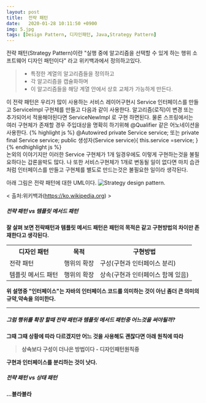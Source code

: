 ```yaml
---
layout: post
title:  전략 패턴
date:   2020-01-28 10:11:50 +0900
img: 5.jpg
tags: [Design Pattern, 디자인패턴, Java,Strategy Pattern]
---
```

전략 패턴(Strategy Pattern)이란 "실행 중에 알고리즘을 선택할 수 있게 하는 행위 소프트웨어 디자인 패턴이다" 라고 위키백과에서 정의하고있다.
> * 특정한 계열의 알고리즘들을 정의하고
> * 각 알고리즘을 캡슐화하며
> * 이 알고리즘들을 해당 계열 안에서 상호 교체가 가능하게 만든다.

이 전략 패턴은 우리가 많이 사용하는 서비스 레이어구현시 Service 인터페이스를 만들고 ServiceImpl 구현체를 만들고 다음과 같이 사용한다.
알고리즘(로직)이 변경 또는 추가되어서 적용해야된다면 ServiceNewImpl 로 구현 하면된다. 물론 스프링에서는 여러 구현체가 존재할 경우 주입대상을 명확히 하기위해 @Qualifier 같은 어노네이션을 사용한다. 
{% highlight js %}
    @Autowired
    private Service service;
    또는
    private final Service service;
    public 생성자(Service service){
        this.service =service;
    }
{% endhighlight js %}    
논외의 이야기지만 이러한 Service 구현체가 1개 일경우에도 이렇게 구현하는것을 불필요하다는 갑론을박도 많다. 나 또한 서비스구현체가 1개로 변동될 일이 없다면 마치 습관처럼 인터페이스를 만들고 구현체를 별도로 만드는것은 불필요한 일이라 생각된다.

아래 그림은 전략 패턴에 대한 UML이다. 
![Strategy design pattern.]({{site.baseurl}}/images/pages/20200204/strategy_01.jpg)

< 출처:위키백과(https://ko.wikipedia.org) >


##### <strong> 전략 패턴 vs 템플릿 메서드 패턴
잘 살펴 보면 전략패턴과 템플릿 메서드 패턴은 패턴의 목적은 같고 구현방법의 차이만 존재한다고 생각된다.

<table>
  <tr><th>디자인 패턴</th><th>목적</th><th>구현방법</th></tr>
  <tr><td>전략 패턴</td><td>행위의 확장</td><td>구성(구현과 인터페이스 분리)</td></tr>
  <tr><td>템플릿 메서드 패턴</td><td>행위의 확장</td><td>상속(구현과 인터페이스 함께 있음)</td></tr>  
</table>
   위 설명중 "인터페이스"는 자바의 인터페이스 코드를 의미하는 것이 아닌 좀더 큰 의미의 규약,약속을 의미한다.

***

##### 그럼 행위를 확장 할때 전략 패턴과 템플릿 메서드 패턴중 어느것을 써야될까? 
그때 그때 상황에 따라 다르겠지만 어느 것을 사용해도 괜찮다면 아래 원칙에 따라
> 상속보다 구성이 더나은 방법이다 - 디자인패턴원칙중

구현과 인터페이스를 분리하는 것이 낫다.


##### <strong> 전략 패턴 vs 상태 패턴

...블라블라



